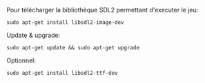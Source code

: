 Pour télécharger la bibliothèque SDL2 permettant d'executer le jeu:

```shell
sudo apt-get install libsdl2-image-dev

```
Update & upgrade:
```shell
sudo apt-get update && sudo apt-get upgrade
```
Optionnel:
```shell
sudo apt-get install libsdl2-ttf-dev
```